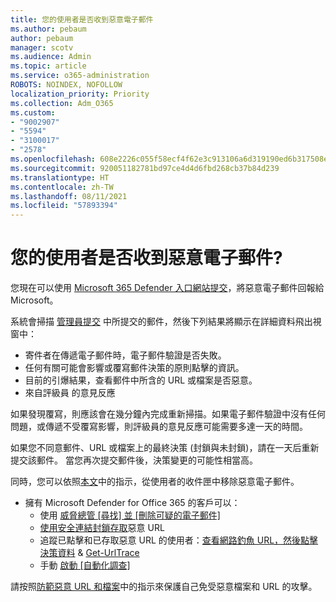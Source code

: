 ```yaml
---
title: 您的使用者是否收到惡意電子郵件
ms.author: pebaum
author: pebaum
manager: scotv
ms.audience: Admin
ms.topic: article
ms.service: o365-administration
ROBOTS: NOINDEX, NOFOLLOW
localization_priority: Priority
ms.collection: Adm_O365
ms.custom:
- "9002907"
- "5594"
- "3100017"
- "2578"
ms.openlocfilehash: 608e2226c055f58ecf4f62e3c913106a6d319190ed6b317508e41514c12ba5d0
ms.sourcegitcommit: 920051182781bd97ce4d4d6fbd268cb37b84d239
ms.translationtype: HT
ms.contentlocale: zh-TW
ms.lasthandoff: 08/11/2021
ms.locfileid: "57893394"
---
```

# <a name="did-your-users-receive-malicious-email"></a>您的使用者是否收到惡意電子郵件?

您現在可以使用 [Microsoft 365 Defender 入口網站提交](https://sip.security.microsoft.com/reportsubmission?viewid=admin)，將惡意電子郵件回報給 Microsoft。

系統會掃描 [管理員提交](https://security.microsoft.com/reportsubmission?viewid=admin) 中所提交的郵件，然後下列結果將顯示在詳細資料飛出視窗中：

- 寄件者在傳遞電子郵件時，電子郵件驗證是否失敗。
- 任何有關可能會影響或覆寫郵件決策的原則點擊的資訊。
- 目前的引爆結果，查看郵件中所含的 URL 或檔案是否惡意。
- 來自評級員 的意見反應

如果發現覆寫，則應該會在幾分鐘內完成重新掃描。如果電子郵件驗證中沒有任何問題，或傳遞不受覆寫影響，則評級員的意見反應可能需要多達一天的時間。

如果您不同意郵件、URL 或檔案上的最終決策 (封鎖與未封鎖)，請在一天后重新提交該郵件。 當您再次提交郵件後，決策變更的可能性相當高。

同時，您可以依照[本文](https://docs.microsoft.com/microsoft-365/compliance/search-for-and-delete-messages-in-your-organization)中的指示，從使用者的收件匣中移除惡意電子郵件。

- 擁有 Microsoft Defender for Office 365 的客戶可以：
  - 使用 [威脅總管 [尋找] 並 [刪除可疑的電子郵件]](https://docs.microsoft.com/microsoft-365/security/office-365-security/investigate-malicious-email-that-was-delivered)
  - [使用安全連結封鎖存取](https://docs.microsoft.com/microsoft-365/security/office-365-security/safe-links)惡意 URL
  - 追蹤已點擊和已存取惡意 URL 的使用者：[查看網路釣魚 URL，然後點擊決策資料](https://docs.microsoft.com/microsoft-365/security/office-365-security/threat-explorer) & [Get-UrlTrace](https://docs.microsoft.com/powershell/module/exchange/get-urltrace)
  - 手動 [啟動 [自動化調查]](https://docs.microsoft.com/microsoft-365/security/office-365-security/automated-investigation-response-office)

請按照[防範惡意 URL 和檔案](https://docs.microsoft.com/microsoft-365/security/office-365-security/protect-against-threats)中的指示來保護自己免受惡意檔案和 URL 的攻擊。
